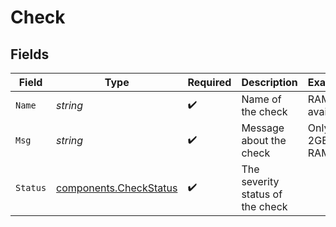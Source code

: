 # Check


## Fields

| Field                                                            | Type                                                             | Required                                                         | Description                                                      | Example                                                          |
| ---------------------------------------------------------------- | ---------------------------------------------------------------- | ---------------------------------------------------------------- | ---------------------------------------------------------------- | ---------------------------------------------------------------- |
| `Name`                                                           | *string*                                                         | :heavy_check_mark:                                               | Name of the check                                                | RAM available                                                    |
| `Msg`                                                            | *string*                                                         | :heavy_check_mark:                                               | Message about the check                                          | Only 2GB of RAM left                                             |
| `Status`                                                         | [components.CheckStatus](../../models/components/checkstatus.md) | :heavy_check_mark:                                               | The severity status of the check                                 |                                                                  |